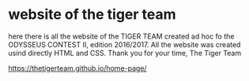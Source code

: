 # website of the tiger team
here there is all the website of the TIGER TEAM created ad hoc fo the ODYSSEUS CONTEST II, edition 2016/2017.
All the website was created usind directly HTML and CSS.
Thank you for your time,
The Tiger Team


https://thetigerteam.github.io/home-page/
